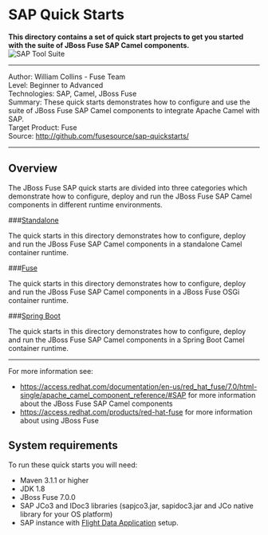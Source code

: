 SAP Quick Starts  
================  
 **This directory contains a set of quick start projects to get you started with the suite of JBoss Fuse SAP Camel components.**  
![SAP Tool Suite](sap_tool_suite.png "SAP Tool Suite")

***  
Author: William Collins - Fuse Team  
Level: Beginner to Advanced  
Technologies: SAP, Camel, JBoss Fuse   
Summary: These quick starts demonstrates how to configure and use the suite of JBoss Fuse SAP Camel components to integrate Apache Camel with SAP.       
Target Product: Fuse  
Source: <http://github.com/fusesource/sap-quickstarts/>  

***  

Overview  
--------  

The JBoss Fuse SAP quick starts are divided into three categories which demonstrate how to configure, deploy and run the JBoss Fuse SAP Camel components in different runtime environments.   

###[Standalone](standalone/README.md)  

The quick starts in this directory demonstrates how to configure, deploy and run the JBoss Fuse SAP Camel components in a standalone Camel container runtime.


###[Fuse](fuse/README.md)  

The quick starts in this directory demonstrates how to configure, deploy and run the JBoss Fuse SAP Camel components in a JBoss Fuse OSGi container runtime.

###[Spring Boot](spring-boot/README.md)  

The quick starts in this directory demonstrates how to configure, deploy and run the JBoss Fuse SAP Camel components in a Spring Boot Camel container runtime.

-----
For more information see:

* <https://access.redhat.com/documentation/en-us/red_hat_fuse/7.0/html-single/apache_camel_component_reference/#SAP> for more information about the JBoss Fuse SAP Camel components 
* <https://access.redhat.com/products/red-hat-fuse> for more information about using JBoss Fuse

System requirements
-------------------

To run these quick starts you will need:

* Maven 3.1.1 or higher
* JDK 1.8
* JBoss Fuse 7.0.0
* SAP JCo3 and IDoc3 libraries (sapjco3.jar, sapidoc3.jar and JCo native library for your OS platform)
* SAP instance with [Flight Data Application](http://help.sap.com/saphelp_erp60_sp/helpdata/en/db/7c623cf568896be10000000a11405a/content.htm) setup.



  
  

